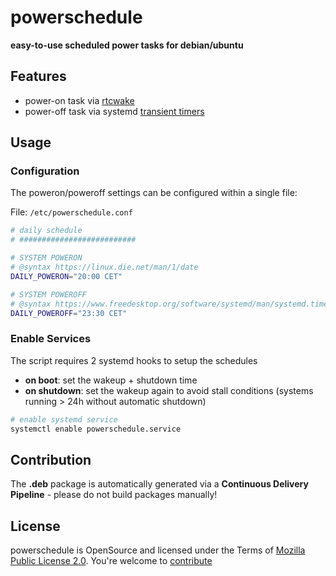 powerschedule
=============================

**easy-to-use scheduled power tasks for debian/ubuntu**

## Features ##

* power-on task via [rtcwake](https://linux.die.net/man/8/rtcwake)
* power-off task via systemd [transient timers](https://wiki.archlinux.org/index.php/Systemd/Timers)

## Usage ##

### Configuration ###

The poweron/poweroff settings can be configured within a single file:

File: `/etc/powerschedule.conf`

```bash
# daily schedule
# ##########################

# SYSTEM POWERON
# @syntax https://linux.die.net/man/1/date
DAILY_POWERON="20:00 CET"

# SYSTEM POWEROFF
# @syntax https://www.freedesktop.org/software/systemd/man/systemd.time.html
DAILY_POWEROFF="23:30 CET"
```

### Enable Services ###

The script requires 2 systemd hooks to setup the schedules

* **on boot**: set the wakeup + shutdown time
* **on shutdown**: set the wakeup again to avoid stall conditions (systems running > 24h without automatic shutdown)

```bash
# enable systemd service
systemctl enable powerschedule.service
```

## Contribution ##

The **.deb** package is automatically generated via a **Continuous Delivery Pipeline** - please do not build packages manually!

## License ##
powerschedule is OpenSource and licensed under the Terms of [Mozilla Public License 2.0](https://opensource.org/licenses/MPL-2.0). You're welcome to [contribute](docs/CONTRIBUTING.md)
